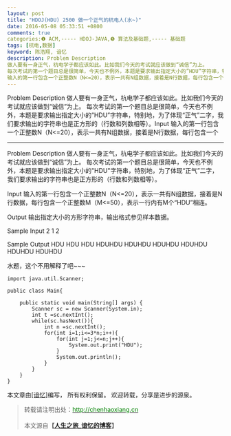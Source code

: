```yaml
---
layout: post
title: "HDOJ(HDU) 2500 做一个正气的杭电人(水~)"
date: 2016-05-08 05:33:51 +0800
comments: true
categories:❶ ACM,----- HDOJ-JAVA,❺ 算法及基础题,----- 基础题
tags: [杭电,数据]
keyword: 陈浩翔, 谙忆
description: Problem Description 
做人要有一身正气，杭电学子都应该如此。比如我们今天的考试就应该做到“诚信”为上。 
每次考试的第一个题目总是很简单，今天也不例外，本题是要求输出指定大小的”HDU”字符串，特别地，为了体现“正气”二字，我们要求输出的字符串也是正方形的（行数和列数相等）。Input 
输入的第一行包含一个正整数N（N<=20），表示一共有N组数据，接着是N行数据，每行包含一个 
---
```



Problem Description 
做人要有一身正气，杭电学子都应该如此。比如我们今天的考试就应该做到“诚信”为上。 
每次考试的第一个题目总是很简单，今天也不例外，本题是要求输出指定大小的”HDU”字符串，特别地，为了体现“正气”二字，我们要求输出的字符串也是正方形的（行数和列数相等）。Input 
输入的第一行包含一个正整数N（N<=20），表示一共有N组数据，接着是N行数据，每行包含一个
<!-- more -->
----------

Problem Description
做人要有一身正气，杭电学子都应该如此。比如我们今天的考试就应该做到“诚信”为上。
每次考试的第一个题目总是很简单，今天也不例外，本题是要求输出指定大小的"HDU"字符串，特别地，为了体现“正气”二字，我们要求输出的字符串也是正方形的（行数和列数相等）。

 

Input
输入的第一行包含一个正整数N（N<=20），表示一共有N组数据，接着是N行数据，每行包含一个正整数M（M<=50），表示一行内有M个“HDU”相连。

 

Output
输出指定大小的方形字符串，输出格式参见样本数据。

 

Sample Input
2
1
2
 

Sample Output
HDU
HDU
HDU
HDUHDU
HDUHDU
HDUHDU
HDUHDU
HDUHDU
HDUHDU


水题，这个不用解释了吧~~~


```
import java.util.Scanner;

public class Main{

	public static void main(String[] args) {
		Scanner sc = new Scanner(System.in);
		int t =sc.nextInt();
		while(sc.hasNext()){
			int n =sc.nextInt();
			for(int i=1;i<=3*n;i++){
				for(int j=1;j<=n;j++){
					System.out.print("HDU");
				}
				System.out.println();
			}
		}
	}
}

```

本文章由<a href="http://chenhaoxiang.cn/">[谙忆]</a>编写， 所有权利保留。 
欢迎转载，分享是进步的源泉。
<blockquote cite='陈浩翔'>
<p background-color='#D3D3D3'>转载请注明出处：<a href='http://chenhaoxiang.cn'><font color="green">http://chenhaoxiang.cn</font></a><br><br>
本文源自<strong>【<a href='http://chenhaoxiang.cn' target='_blank'>人生之旅_谙忆的博客</a>】</strong></p>
</blockquote>
